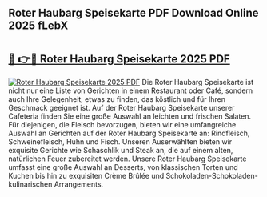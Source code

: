 ## Roter Haubarg Speisekarte PDF Download Online 2025 fLebX

# <h2><a href="http://gccl6c.nevu.top/?p=Roter+Haubarg+Speisekarte">🔗 👉🔴 Roter Haubarg Speisekarte 2025 PDF</a></h2>

[![Roter Haubarg Speisekarte 2025 PDF](https://i.imgur.com/dBaPXMq.png)](http://gccl6c.nevu.top/?p=Roter+Haubarg+Speisekarte)
Die Roter Haubarg Speisekarte ist nicht nur eine Liste von Gerichten in einem Restaurant oder Café, sondern auch Ihre Gelegenheit, etwas zu finden, das köstlich und für Ihren Geschmack geeignet ist. Auf der Roter Haubarg Speisekarte unserer Cafeteria finden Sie eine große Auswahl an leichten und frischen Salaten. Für diejenigen, die Fleisch bevorzugen, bieten wir eine umfangreiche Auswahl an Gerichten auf der Roter Haubarg Speisekarte an: Rindfleisch, Schweinefleisch, Huhn und Fisch. Unseren Auserwählten bieten wir exquisite Gerichte wie Schaschlik und Steak an, die auf einem alten, natürlichen Feuer zubereitet werden. Unsere Roter Haubarg Speisekarte umfasst eine große Auswahl an Desserts, von klassischen Torten und Kuchen bis hin zu exquisiten Crème Brûlée und Schokoladen-Schokoladen-kulinarischen Arrangements.
